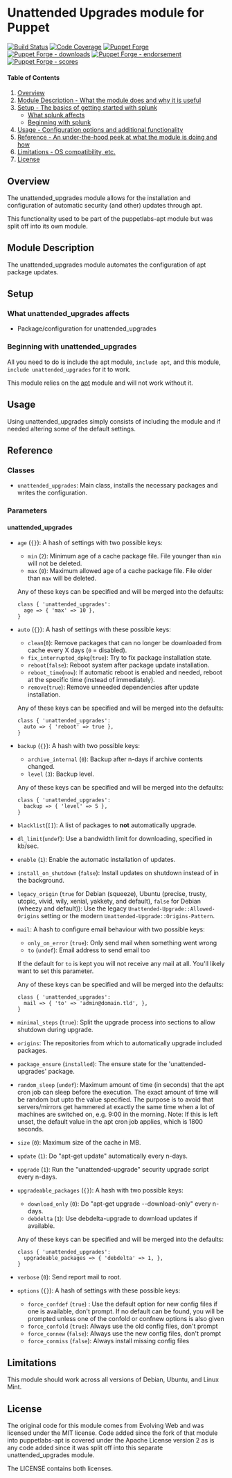 # Unattended Upgrades module for Puppet

[![Build Status](https://travis-ci.org/voxpupuli/puppet-unattended_upgrades.png?branch=master)](https://travis-ci.org/voxpupuli/puppet-unattended_upgrades)
[![Code Coverage](https://coveralls.io/repos/github/voxpupuli/puppet-unattended_upgrades/badge.svg?branch=master)](https://coveralls.io/github/voxpupuli/puppet-unattended_upgrades)
[![Puppet Forge](https://img.shields.io/puppetforge/v/puppet/unattended_upgrades.svg)](https://forge.puppetlabs.com/puppet/unattended_upgrades)
[![Puppet Forge - downloads](https://img.shields.io/puppetforge/dt/puppet/unattended_upgrades.svg)](https://forge.puppetlabs.com/puppet/unattended_upgrades)
[![Puppet Forge - endorsement](https://img.shields.io/puppetforge/e/puppet/unattended_upgrades.svg)](https://forge.puppetlabs.com/puppet/unattended_upgrades)
[![Puppet Forge - scores](https://img.shields.io/puppetforge/f/puppet/unattended_upgrades.svg)](https://forge.puppetlabs.com/puppet/unattended_upgrades)

#### Table of Contents

1. [Overview](#overview)
1. [Module Description - What the module does and why it is useful](#module-description)
1. [Setup - The basics of getting started with splunk](#setup)
    * [What splunk affects](#what-splunk-affects)
    * [Beginning with splunk](#beginning-with-splunk)
1. [Usage - Configuration options and additional functionality](#usage)
1. [Reference - An under-the-hood peek at what the module is doing and how](#reference)
1. [Limitations - OS compatibility, etc.](#limitations)
1. [License](#license)

## Overview

The unattended\_upgrades module allows for the installation and configuration
of automatic security (and other) updates through apt.

This functionality used to be part of the puppetlabs-apt module but was split
off into its own module.

## Module Description

The unattended\_upgrades module automates the configuration of apt package updates.

## Setup

### What unattended\_upgrades affects

* Package/configuration for unattended\_upgrades

### Beginning with unattended\_upgrades

All you need to do is include the apt module, `include apt`, and this module,
`include unattended_upgrades` for it to work.

This module relies on the [apt](https://forge.puppetlabs.com/puppetlabs/apt)
module and will not work without it.

## Usage

Using unattended\_upgrades simply consists of including the module and if needed
altering some of the default settings.

## Reference

### Classes

* `unattended_upgrades`: Main class, installs the necessary packages and writes
  the configuration.

### Parameters

#### unattended\_upgrades

* `age` (`{}`): A hash of settings with two possible keys:
  * `min` (`2`): Minimum age of a cache package file. File younger than `min` will
    not be deleted.
  * `max` (`0`): Maximum allowed age of a cache package file. File older than `max`
    will be deleted.

  Any of these keys can be specified and will be merged into the defaults:

  ```puppet
  class { 'unattended_upgrades':
    age => { 'max' => 10 },
  }
  ```

* `auto` (`{}`): A hash of settings with these possible keys:
  * `clean`(`0`): Remove packages that can no longer be downloaded from cache every
    X days (`0` = disabled).
  * `fix_interrupted_dpkg`(`true`): Try to fix package installation state.
  * `reboot`(`false`): Reboot system after package update installation.
  * `reboot_time`(`now`): If automatic reboot is enabled and needed, reboot at the
    specific time (instead of immediately).
  * `remove`(`true`): Remove unneeded dependencies after update installation.

  Any of these keys can be specified and will be merged into the defaults:

  ```puppet
  class { 'unattended_upgrades':
    auto => { 'reboot' => true },
  }
  ```

* `backup` (`{}`): A hash with two possible keys:
  * `archive_internal` (`0`): Backup after n-days if archive contents changed.
  * `level` (`3`): Backup level.

  Any of these keys can be specified and will be merged into the defaults:

  ```puppet
  class { 'unattended_upgrades':
    backup => { 'level' => 5 },
  }
  ```

* `blacklist`(`[]`): A list of packages to **not** automatically upgrade.
* `dl_limit`(`undef`): Use a bandwidth limit for downloading, specified in kb/sec.
* `enable` (`1`): Enable the automatic installation of updates.
* `install_on_shutdown` (`false`): Install updates on shutdown instead of in the
  background.
* `legacy_origin` (`true` for Debian (squeeze), Ubuntu (precise, trusty, utopic,
  vivid, wily, xenial, yakkety, and default), `false` for Debian (wheezy and default)):
  Use the legacy `Unattended-Upgrade::Allowed-Origins` setting or the modern `Unattended-Upgrade::Origins-Pattern`.
* `mail`: A hash to configure email behaviour with two possible keys:
  * `only_on_error` (`true`): Only send mail when something went wrong
  * `to` (`undef`): Email address to send email too

  If the default for `to` is kept you will not receive any mail at all. You'll
  likely want to set this parameter.

  Any of these keys can be specified and will be merged into the defaults:

  ```puppet
  class { 'unattended_upgrades':
    mail => { 'to' => 'admin@domain.tld', },
  }
  ```

* `minimal_steps` (`true`): Split the upgrade process into sections to allow
  shutdown during upgrade.
* `origins`: The repositories from which to automatically upgrade included packages.
* `package_ensure` (`installed`): The ensure state for the 'unattended-upgrades'
  package.
* `random_sleep` (`undef`): Maximum amount of time (in seconds) that the apt cron
  job can sleep before the execution. The exact amount of time will be random but
  upto the value specified. The purpose is to avoid that servers/mirrors get
  hammered at exactly the same time when a lot of machines are switched on, e.g.
  9:00 in the morning. Note: If this is left unset, the default value in the apt
  cron job applies, which is 1800 seconds.
* `size` (`0`): Maximum size of the cache in MB.
* `update` (`1`): Do "apt-get update" automatically every n-days.
* `upgrade` (`1`): Run the "unattended-upgrade" security upgrade script every n-days.
* `upgradeable_packages` (`{}`): A hash with two possible keys:
  * `download_only` (`0`): Do "apt-get upgrade --download-only" every n-days.
  * `debdelta` (`1`): Use debdelta-upgrade to download updates if available.

  Any of these keys can be specified and will be merged into the defaults:

  ```puppet
  class { 'unattended_upgrades':
    upgradeable_packages => { 'debdelta' => 1, },
  }
  ```

* `verbose` (`0`): Send report mail to root.
* `options` (`{}`): A hash of settings with these possible keys:
  * `force_confdef` (`true`) : Use the default option for new config files if one
    is available, don't prompt. If no default can be found, you will be prompted
    unless one of the confold or confnew options is also given
  * `force_confold` (`true`): Always use the old config files, don't prompt
  * `force_connew` (`false`): Always use the new config files, don't prompt
  * `force_conmiss` (`false`): Always install missing config files

## Limitations

This module should work across all versions of Debian, Ubuntu, and Linux Mint.

## License

The original code for this module comes from Evolving Web and was licensed under
the MIT license. Code added since the fork of that module into puppetlabs-apt is
covered under the Apache License version 2 as is any code added since it was split
off into this separate unattended\_upgrades module.

The LICENSE contains both licenses.
